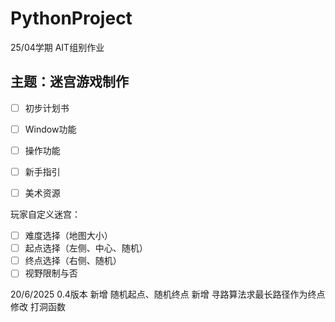 # PythonProject
25/04学期 AIT组别作业

## 主题：迷宫游戏制作

- [ ] 初步计划书  
- [ ] Window功能  
- [ ] 操作功能  
- [ ] 新手指引  
- [ ] 美术资源  
 

玩家自定义迷宫：
- [ ] 难度选择（地图大小）
- [ ] 起点选择（左侧、中心、随机）
- [ ] 终点选择（右侧、随机）
- [ ] 视野限制与否

20/6/2025 0.4版本
新增 随机起点、随机终点
新增 寻路算法求最长路径作为终点
修改 打洞函数